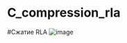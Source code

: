 # C_compression_rla
#Сжатие RLA
![image](https://user-images.githubusercontent.com/50016345/56850045-98c04080-6905-11e9-9f9f-a1dd07350722.png)
